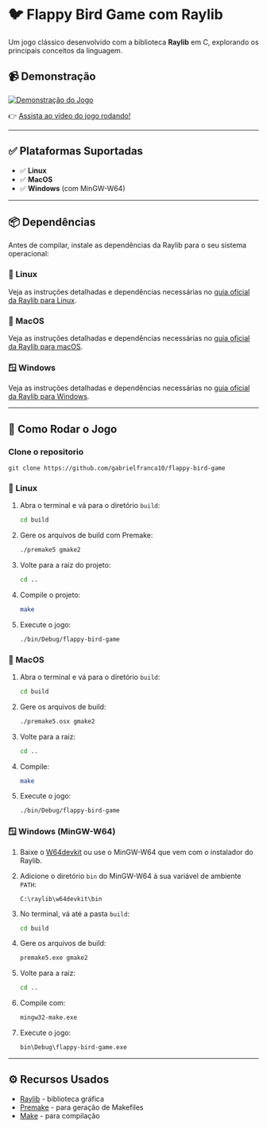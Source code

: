 # 🐦 Flappy Bird Game com Raylib

Um jogo clássico desenvolvido com a biblioteca **Raylib** em C, explorando os principais conceitos da linguagem.

## 📹 Demonstração

[![Demonstração do Jogo](http://img.youtube.com/vi/<COLOQUE_AQUI_O_ID_DO_VIDEO>/0.jpg)](https://www.youtube.com/watch?v=<COLOQUE_AQUI_O_ID_DO_VIDEO>)

👉 [Assista ao vídeo do jogo rodando!](https://www.youtube.com/watch?v=<COLOQUE_AQUI_O_ID_DO_VIDEO>)

---

## ✅ Plataformas Suportadas

- ✅ **Linux**
- ✅ **MacOS**
- ✅ **Windows** (com MinGW-W64)

---

## 📦 Dependências

Antes de compilar, instale as dependências da Raylib para o seu sistema operacional:

### 🐧 Linux

Veja as instruções detalhadas e dependências necessárias no [guia oficial da Raylib para Linux](https://github.com/raysan5/raylib/wiki/Working-on-GNU-Linux).

### 🍏 MacOS

Veja as instruções detalhadas e dependências necessárias no [guia oficial da Raylib para macOS](https://github.com/raysan5/raylib/wiki/Working-on-macOS).

### 🪟 Windows

Veja as instruções detalhadas e dependências necessárias no [guia oficial da Raylib para Windows](https://github.com/raysan5/raylib/wiki/Working-on-Windows).

---

## 🚀 Como Rodar o Jogo

### Clone o repositorio

    
    git clone https://github.com/gabrielfranca10/flappy-bird-game
    

### 🐧 Linux

1.  Abra o terminal e vá para o diretório `build`:

    ```bash
    cd build
    ```

2.  Gere os arquivos de build com Premake:

    ```bash
    ./premake5 gmake2
    ```

3.  Volte para a raiz do projeto:

    ```bash
    cd ..
    ```

4.  Compile o projeto:

    ```bash
    make
    ```

5.  Execute o jogo:

    ```bash
    ./bin/Debug/flappy-bird-game
    ```

### 🍏 MacOS

1.  Abra o terminal e vá para o diretório `build`:

    ```bash
    cd build
    ```

2.  Gere os arquivos de build:

    ```bash
    ./premake5.osx gmake2
    ```

3.  Volte para a raiz:

    ```bash
    cd ..
    ```

4.  Compile:

    ```bash
    make
    ```

5.  Execute o jogo:

    ```bash
    ./bin/Debug/flappy-bird-game
    ```

### 🪟 Windows (MinGW-W64)

1.  Baixe o [W64devkit](https://github.com/skeeto/w64devkit) ou use o MinGW-W64 que vem com o instalador do Raylib.

2.  Adicione o diretório `bin` do MinGW-W64 à sua variável de ambiente `PATH`:

    ```
    C:\raylib\w64devkit\bin
    ```

3.  No terminal, vá até a pasta `build`:

    ```bash
    cd build
    ```

4.  Gere os arquivos de build:

    ```bash
    premake5.exe gmake2
    ```

5.  Volte para a raiz:

    ```bash
    cd ..
    ```

6.  Compile com:

    ```bash
    mingw32-make.exe
    ```

7.  Execute o jogo:

    ```bash
    bin\Debug\flappy-bird-game.exe
    ```

---

## ⚙️ Recursos Usados

- [Raylib](https://www.raylib.com/) - biblioteca gráfica
- [Premake](https://premake.github.io/) - para geração de Makefiles
- [Make](https://www.gnu.org/software/make/) - para compilação
